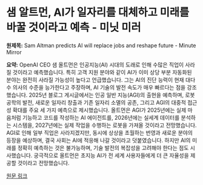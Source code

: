 # 샘 알트먼, AI가 일자리를 대체하고 미래를 바꿀 것이라고 예측 - 미닛 미러

**원제목:** Sam Altman predicts AI will replace jobs and reshape future - Minute Mirror

**요약:** OpenAI CEO 샘 올트먼은 인공지능(AI) 시대의 도래로 인해 수많은 직업이 사라질 것이라고 예측했습니다. 특히 고객 지원 분야와 같이 AI가 이미 상당 부분 자동화된 분야는 완전히 사라질 가능성이 높다고 언급했습니다.  그는 AI의 진단 능력이 현재 대다수 의사의 수준을 능가한다고 주장하며, AI 기술의 발전 속도가 매우 빠르다는 점을 강조했습니다.  2025년 블로그 게시글에서는 인공 일반 지능(AGI)의 출현을 예측하며, 로봇 공학의 발전, 새로운 일자리 창출과 기존 일자리 소멸의 공존, 그리고 AGI의 대중적 접근성 확대를 주요 세 가지 예측으로 제시했습니다.  올트먼은 AGI가 2025년에는 실제 마음처럼 기능하고 코드를 작성하는 AI 에이전트를, 2026년에는 실세계 데이터를 분석하는 시스템을, 2027년에는 실제 작업을 수행하는 로봇을 가져올 것이라고 전망했습니다.  AGI로 인해 일부 직업은 사라지겠지만, 동시에 상상을 초월하는 번영과 새로운 분야의 등장을 예상하며,  결국 사회는 AI에 적응해 나갈 것이라고 덧붙였습니다.  하지만  AI의 미래를 정확히 예측하는 것은 불가능하며, 기술 발전의 복잡성을 고려해야 한다는 점도 시사했습니다.  궁극적으로 올트먼은 초지능 AI가 전 세계 사용자들에게 더 큰 자율성을 제공할 것이라고 전망했습니다.

[원문 링크](https://minutemirror.com.pk/sam-altman-predicts-ai-will-replace-jobs-and-reshape-future-417900/)
